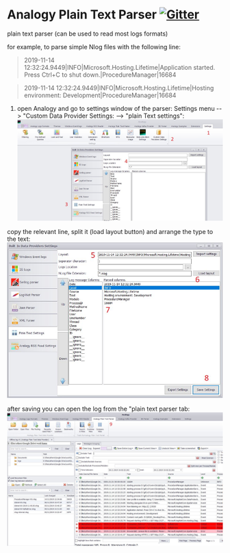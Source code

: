 # Analogy Plain Text Parser   [![Gitter](https://badges.gitter.im/Analogy-LogViewer/community.svg)](https://gitter.im/Analogy-LogViewer/community?utm_source=badge&utm_medium=badge&utm_campaign=pr-badge)
plain text parser (can be used to read most logs formats)

for example, to parse simple Nlog files with the following line:


>2019-11-14 12:32:24.9449|INFO|Microsoft.Hosting.Lifetime|Application started. Press Ctrl+C to shut down.|ProcedureManager|16684

>2019-11-14 12:32:24.9449|INFO|Microsoft.Hosting.Lifetime|Hosting environment: Development|ProcedureManager|16684

1. open Analogy and   go to settings window of the parser:
Settings menu --> "Custom Data Provider Settings: --> "plain Text settings":
![Settings](Assets/Usage/step1.jpg)

copy the relevant line, split it (load layout button) and arrange the type to the text:
![Settings](Assets/Usage/step2.jpg)

after saving you can open the log from the "plain text parser tab:
![loaded log](Assets/Usage/loadedLog.jpg)

